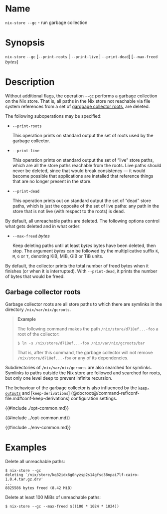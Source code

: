 # Name

`nix-store --gc` - run garbage collection

# Synopsis

`nix-store` `--gc` [`--print-roots` | `--print-live` | `--print-dead`] [`--max-freed` *bytes*]

# Description

Without additional flags, the operation `--gc` performs a garbage collection on the Nix store.
That is, all paths in the Nix store not reachable via file system references from a set of [gargbage collector roots](#garbage-collector-roots), are deleted.

The following suboperations may be specified:

- `--print-roots`

  This operation prints on standard output the set of roots used by
  the garbage collector.

- `--print-live`

  This operation prints on standard output the set of “live” store
  paths, which are all the store paths reachable from the roots. Live
  paths should never be deleted, since that would break consistency —
  it would become possible that applications are installed that
  reference things that are no longer present in the store.

- `--print-dead`

  This operation prints out on standard output the set of “dead” store
  paths, which is just the opposite of the set of live paths: any path
  in the store that is not live (with respect to the roots) is dead.

By default, all unreachable paths are deleted. The following options
control what gets deleted and in what order:

- `--max-freed` *bytes*

  Keep deleting paths until at least *bytes* bytes have been deleted,
  then stop. The argument *bytes* can be followed by the
  multiplicative suffix `K`, `M`, `G` or `T`, denoting KiB, MiB, GiB
  or TiB units.

By default, the collector prints the total number of freed bytes when it
finishes (or when it is interrupted). With `--print-dead`, it prints the
number of bytes that would be freed.

## Garbage collector roots

Garbage collector roots are all store paths to which there are symlinks in the directory `/nix/var/nix/gcroots`.

> **Example**
>
> The following command makes the path `/nix/store/d718ef...-foo` a root of the collector:
>
> ```console
> $ ln -s /nix/store/d718ef...-foo /nix/var/nix/gcroots/bar
> ```
>
> That is, after this command, the garbage collector will not remove `/nix/store/d718ef...-foo` or any of its dependencies.

Subdirectories of `/nix/var/nix/gcroots` are also searched for symlinks.
Symlinks to paths outside the Nix store are followed and searched for roots, but only one level deep to prevent infinite recursion.

The behaviour of the garbage collector is also influenced by the [`keep-outputs`](@docroot@/command-ref/conf-file.md#conf-keep-outputs) and [`keep-derivations`] (@docroot@/command-ref/conf-file.md#conf-keep-derivations) configuration settings.

{{#include ./opt-common.md}}

{{#include ../opt-common.md}}

{{#include ../env-common.md}}

# Examples

Delete all unreachable paths:

```console
$ nix-store --gc
deleting `/nix/store/kq82idx6g0nyzsp2s14gfsc38npai7lf-cairo-1.0.4.tar.gz.drv'
...
8825586 bytes freed (8.42 MiB)
```

Delete at least 100 MiBs of unreachable paths:

```console
$ nix-store --gc --max-freed $((100 * 1024 * 1024))
```

